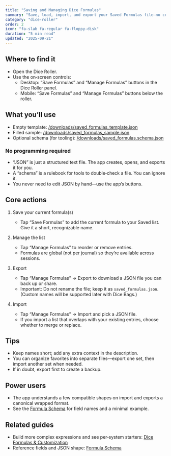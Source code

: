 ```yaml
---
title: "Saving and Managing Dice Formulas"
summary: "Save, load, import, and export your Saved Formulas file—no coding required."
category: "dice-roller"
order: 2
icon: "fa-slab fa-regular fa-floppy-disk"
duration: "5 min read"
updated: "2025-09-21"
---
```


## Where to find it

- Open the Dice Roller.
- Use the on‑screen controls:
  - Desktop: “Save Formulas” and “Manage Formulas” buttons in the Dice Roller panel.
  - Mobile: “Save Formulas” and “Manage Formulas” buttons below the roller.

## What you’ll use

- Empty template: [/downloads/saved_formulas_template.json](/downloads/saved_formulas_template.json)
- Filled sample: [/downloads/saved_formulas_sample.json](/downloads/saved_formulas_sample.json)
- Optional schema (for tooling): [/downloads/saved_formulas.schema.json](/downloads/saved_formulas.schema.json)

### No programming required

- “JSON” is just a structured text file. The app creates, opens, and exports it for you.
- A “schema” is a rulebook for tools to double‑check a file. You can ignore it.
- You never need to edit JSON by hand—use the app’s buttons.

## Core actions

1) Save your current formula(s)
   - Tap “Save Formulas” to add the current formula to your Saved list. Give it a short, recognizable name.

2) Manage the list
   - Tap “Manage Formulas” to reorder or remove entries.
   - Formulas are global (not per journal) so they’re available across sessions.

3) Export
   - Tap “Manage Formulas” → Export to download a JSON file you can back up or share.
   - Important: Do not rename the file; keep it as `saved_formulas.json`. (Custom names will be supported later with Dice Bags.)

4) Import
   - Tap “Manage Formulas” → Import and pick a JSON file.
   - If you import a list that overlaps with your existing entries, choose whether to merge or replace.

## Tips

- Keep names short; add any extra context in the description.
- You can organize favorites into separate files—export one set, then import another set when needed.
- If in doubt, export first to create a backup.

## Power users

- The app understands a few compatible shapes on import and exports a canonical wrapped format.
- See the [Formula Schema](/resources/formula-schema/) for field names and a minimal example.

## Related guides

- Build more complex expressions and see per‑system starters: [Dice Formulas & Customization](/resources/dice-formulas-and-customization/)
- Reference fields and JSON shape: [Formula Schema](/resources/formula-schema/)
